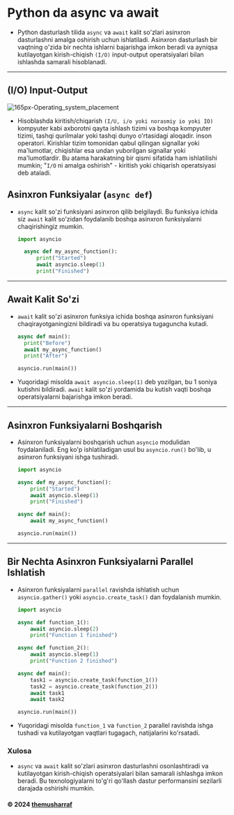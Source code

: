 # Python da async va await

- Python dasturlash tilida `async` va `await` kalit so'zlari asinxron dasturlashni amalga oshirish uchun ishlatiladi.
  Asinxron dasturlash bir vaqtning o'zida bir nechta ishlarni bajarishga imkon beradi va ayniqsa kutilayotgan
  kirish-chiqish `(I/O)` input-output operatsiyalari bilan ishlashda samarali hisoblanadi.

---

## (I/O) Input-Output

  ![165px-Operating_system_placement](https://github.com/user-attachments/assets/819c67fe-1536-4c44-8ca2-1efc0f551dcf)
- Hisoblashda kiritish/chiqarish `(I/U, i/o yoki norasmiy io yoki IO)` kompyuter kabi axborotni qayta ishlash tizimi va
  boshqa kompyuter tizimi, tashqi qurilmalar yoki tashqi dunyo oʻrtasidagi aloqadir. inson operatori. Kirishlar tizim
  tomonidan qabul qilingan signallar yoki ma'lumotlar, chiqishlar esa undan yuborilgan signallar yoki ma'lumotlardir. Bu
  atama harakatning bir qismi sifatida ham ishlatilishi mumkin; "`I/O` ni amalga oshirish" - kiritish yoki chiqarish
  operatsiyasi deb ataladi.

## Asinxron Funksiyalar (`async def`)

- `async` kalit so'zi funksiyani asinxron qilib belgilaydi. Bu funksiya ichida siz `await` kalit so'zidan foydalanib
  boshqa
  asinxron funksiyalarni chaqirishingiz mumkin.
  ```python
  import asyncio

    async def my_async_function():
        print("Started")
        await asyncio.sleep(1)
        print("Finished")
  ```

---

## Await Kalit So'zi

- `await` kalit so'zi asinxron funksiya ichida boshqa asinxron funksiyani chaqirayotganingizni bildiradi va bu
  operatsiya tugaguncha kutadi.
  ```python
  async def main():
    print("Before")
    await my_async_function()
    print("After")

  asyncio.run(main())
  ```
- Yuqoridagi misolda `await asyncio.sleep(1)` deb yozilgan, bu 1 soniya kutishni bildiradi. `await` kalit so'zi
  yordamida bu kutish vaqti boshqa operatsiyalarni bajarishga imkon beradi.

---

## Asinxron Funksiyalarni Boshqarish

- Asinxron funksiyalarni boshqarish uchun `asyncio` modulidan foydalaniladi. Eng ko'p ishlatiladigan usul
  bu `asyncio.run()`
  bo'lib, u asinxron funksiyani ishga tushiradi.
  ```python
  import asyncio

  async def my_async_function():
      print("Started")
      await asyncio.sleep(1)
      print("Finished")

  async def main():
      await my_async_function()

  asyncio.run(main())
  ```

---

## Bir Nechta Asinxron Funksiyalarni Parallel Ishlatish

- Asinxron funksiyalarni `parallel` ravishda ishlatish uchun `asyncio.gather()` yoki `asyncio.create_task()` dan
  foydalanish mumkin.
  ```python
  import asyncio

  async def function_1():
      await asyncio.sleep(2)
      print("Function 1 finished")

  async def function_2():
      await asyncio.sleep(1)
      print("Function 2 finished")

  async def main():
      task1 = asyncio.create_task(function_1())
      task2 = asyncio.create_task(function_2())
      await task1
      await task2

  asyncio.run(main())
  ```
- Yuqoridagi misolda `function_1` va `function_2` parallel ravishda ishga tushadi va kutilayotgan vaqtlari tugagach,
  natijalarini ko'rsatadi.

### Xulosa

- `async` va `await` kalit so'zlari asinxron dasturlashni osonlashtiradi va kutilayotgan kirish-chiqish operatsiyalari
  bilan samarali ishlashga imkon beradi. Bu texnologiyalarni to'g'ri qo'llash dastur performansini sezilarli darajada
  oshirishi mumkin.

#### © 2024 [themusharraf](https://github.com/themusharraf)
